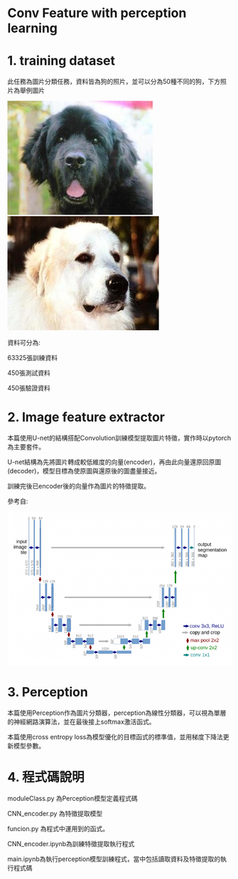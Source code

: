 # Conv Feature with perception learning

# 1.  training dataset
此任務為圖片分類任務，資料皆為狗的照片，並可以分為50種不同的狗，下方照片為舉例圖片

![n02111277_160](https://github.com/ss9636970/KAZE-perception_learning/blob/main/readme/n02111277_160.JPEG)![n02111277_160](https://github.com/ss9636970/KAZE-perception_learning/blob/main/readme/n02111500_113.jpg)



資料可分為:

63325張訓練資料

450張測試資料

450張驗證資料



# 2. Image feature extractor
本篇使用U-net的結構搭配Convolution訓練模型提取圖片特徵，實作時以pytorch為主要套件。

U-net結構為先將圖片轉成較低維度的向量(encoder)，再由此向量還原回原圖(decoder)，模型目標為使原圖與還原後的圖盡量接近。

訓練完後已encoder後的向量作為圖片的特徵提取。

參考自:

[hhhhh]: https://heartbeat.comet.ml/deep-learning-for-image-segmentation-u-net-architecture-ff17f6e4c1cf	"hhhhh"



![U-net](https://github.com/ss9636970/convFeature-perception_learning/blob/main/readme/U-net.png)

# 3. Perception

本篇使用Perception作為圖片分類器，perception為線性分類器，可以視為單層的神經網路演算法，並在最後接上softmax激活函式。

本篇使用cross entropy loss為模型優化的目標函式的標準值，並用梯度下降法更新模型參數。



# 4. 程式碼說明

moduleClass.py 為Perception模型定義程式碼

CNN_encoder.py 為特徵提取模型

funcion.py 為程式中運用到的函式。

CNN_encoder.ipynb為訓練特徵提取執行程式

main.ipynb為執行perception模型訓練程式，當中包括讀取資料及特徵提取的執行程式碼





